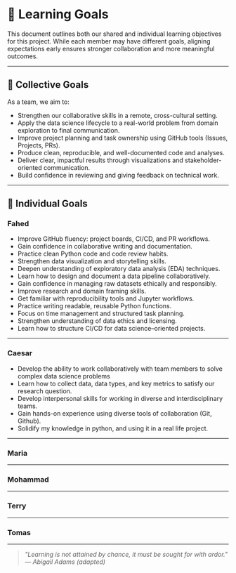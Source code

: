 # 🎯 Learning Goals

This document outlines both our shared and individual learning
objectives for this project. While each member may have different goals,
aligning expectations early ensures stronger collaboration and more meaningful outcomes.

---

## 🤝 Collective Goals

As a team, we aim to:

- Strengthen our collaborative skills in a remote, cross-cultural setting.
- Apply the data science lifecycle to a real-world problem
from domain exploration to final communication.
- Improve project planning and task ownership using
GitHub tools (Issues, Projects, PRs).
- Produce clean, reproducible, and well-documented code and analyses.
- Deliver clear, impactful results through visualizations and
stakeholder-oriented communication.
- Build confidence in reviewing and giving feedback on technical work.

---

## 👤 Individual Goals

### **Fahed**

- Improve GitHub fluency: project boards, CI/CD, and PR workflows.
- Gain confidence in collaborative writing and documentation.
- Practice clean Python code and code review habits.
- Strengthen data visualization and storytelling skills.
- Deepen understanding of exploratory data analysis (EDA) techniques.
- Learn how to design and document a data pipeline collaboratively.
- Gain confidence in managing raw datasets ethically and responsibly.
- Improve research and domain framing skills.
- Get familiar with reproducibility tools and Jupyter workflows.
- Practice writing readable, reusable Python functions.
- Focus on time management and structured task planning.
- Strengthen understanding of data ethics and licensing.
- Learn how to structure CI/CD for data science–oriented projects.

---

### **Caesar**

- Develop the ability to work collaboratively with
 team members to solve complex data science problems
- Learn how to collect data, data types, and key metrics
 to satisfy our research question.
- Develop interpersonal skills for working in diverse
 and interdisciplinary teams.
- Gain hands-on experience using diverse tools of collaboration
 (Git, Github).
- Solidify my knowledge in python, and using it in a real life
 project.

---

### **Maria**

---

### **Mohammad**

---

### **Terry**

---

### **Tomas**

---

> *"Learning is not attained by chance, it must be sought for with ardor."*  
> *— Abigail Adams (adapted)*  
